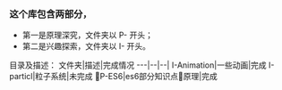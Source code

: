 ### 这个库包含两部分，
* 第一是原理深究，文件夹以 P- 开头；
* 第二是兴趣探索，文件夹以 I- 开头。

目录及描述：
文件夹|描述|完成情况
---|--|--|
I-Animation|一些动画|完成
I-particl|粒子系统|未完成
P-ES6|es6部分知识点原理|完成
